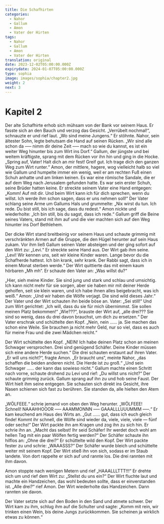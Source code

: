 ```yaml
---
title: Die Schafhirten
categories:
  - Nahor
  - Gallum
  - Amon
  - Vater der Hirten
tags:
  - Nahor
  - Gallum
  - Amon
  - Vater der Hirten
translation: original
date: 2023-12-02T05:00:00.000Z
expirydate: 2024-01-07T05:00:00.000Z
type: sophia
image: images/sophia/chapter2.jpg
weight: 2
next: 3
---
```


# Kapitel 2

Der alte Schafhirte erhob sich mühsam von der Bank vor seinem Haus.
Er fasste sich an den Bauch und verzog das Gesicht.
„Verrübelt nochmal!“, schnauzte er und rief laut.
„Wo sind meine Jungens.“
Er stöhnte.
Nahor, sein ältester Sohn, legte behutsam die Hand auf seinen Rücken.
„Wir sind alle schon da ––– nimm dir deine Zeit ––– mach so wie du kannst, es ist ein weiter Weg hinunter bis zum Wirt ins Dorf.“
Gallum, der jüngste und bei weitem kräftigste, sprang mit dem Rücken vor ihn hin und ging in die Hocke.
„Spring auf, Vater! Halt dich an mir fest! Greif gut.
Ich trage dich den ganzen Weg zum Wirt runter.“
Amon, der mittlere, hagere, wog vielleicht halb so viel wie Gallum und humpelte immer ein wenig, weil er am rechten Fuß einen Schuh anhatte und am linken keinen.
Es war eine römische Sandale, die er auf dem Weg nach Jerusalem gefunden hatte.
Es war sein erster Schuh, seine Brüder hatten keine.
Er streckte seinem Vater eine Hand entgegen:
„Komm! Auf mit dir.
Und beim Wirt kann ich für dich sprechen, wenn du willst.
Ich werde ihm schon sagen, dass er uns nehmen soll!“
Der Vater schlang seine Arme um Gallums Hals und grummelte:
„Nix wirst du tun.
Ich rede.
Du bist still, bis ich sage, dass du redest.“
Amon nickte und wiederholte:
„Ich bin still, bis du sagst, dass ich rede.“
Gallum griff die Beine seines Vaters, stand mit ihm auf und die vier machten sich auf den Weg hinunter ins Dorf Bethlehem.

Der dicke Wirt stand breitbeinig vor seinem Haus und schaute grimmig mit verschränkten Armen auf die Gruppe, die den Hügel herunter auf sein Haus zukam.
Vor ihm ließ Gallum seinen Vater absteigen und der ging sofort auf den Wirt zu:
„Levi.“
Er streckte seine Hand aus.
Der Wirt gab ihm seine.
„Levi! Wir kennen uns, seit wir kleine Kinder waren.
Lange bevor du die Schafherde hattest.
Ich bin krank, sehr krank.
Der Rabbi sagt, dass ich in einem Monat sterben werde.“
Der Wirt quittierte das mit einem kaum hörbaren „Mh mh“.
Er schaute den Vater an:
„Was willst du?“

„Hier, sieh meine Kinder.
Sie sind jung und stark und schlau und umsichtig.
Ich kann nicht mehr für sie sorgen, aber sie haben mir mit deiner Herde geholfen, seit sie klein waren, und ich habe ihnen alles beigebracht, was ich weiß.“
Amon: „Und wir haben die Wölfe verjagt.
Die sind wild dieses Jahr.“
Der Vater und der Wirt schauten ihn beide böse an.
Vater: „Sei still!“
Und zum Wirt gerichtet:
„Ich will, dass du sie für mich übernimmst.
Sie sollen meinen Platz bekommen!“
„Wie???“, brauste der Wirt auf, „alle drei???
Sie sind so wenig, dass du drei davon brauchst, um dich zu ersetzen.“
Der Vater erschrak und schüttelte den Kopf.
„Nein, nein ...... ja.
Sie machen das schon eine Weile.
Sie brauchen ja nicht mehr Geld, nur so viel, dass es auch für meine Frau und die zwei Mädchen reicht.“

Der Wirt schüttelte den Kopf.
„NEIN! Ich habe deinen Platz schon an meinen Schwager versprochen.
Drei sind genügend Schäfer.
Deine Kinder müssen sich eine andere Herde suchen.“
Die drei schauten erstaunt auf ihren Vater.
„Er will uns nicht?“, fragte Amon.
„Er braucht uns“, meinte Nahor,
„das schaffen die beiden anderen nicht.
Die Herde ist zu groß.“
„Und sein Schwager ...... der kann das sowieso nicht.“
Gallum machte einen Schritt nach vorne, schaute drohend zu Levi und rief: „Du willst uns nicht?“
Der schaute grimmig zurück.
Gallum sprang auf ihn zu und hob seine Faust.
Der Wirt hielt ihm seine entgegen.
Sie schauten sich direkt ins Gesicht, ihre Nasen schienen sich fast zu berühren.
Sie standen da, alle hielten den Atem an.

„WÖLFEEE.“
schrie jemand von oben den Weg herunter.
„WÖLFEEE! Schnell! NAAAHHOOOR ––– AAAMMONNN ––– GAAALLLUUUMMM –––.“
Er kam keuchend am Haus des Wirts an.
„Gut ...... gut, dass ich euch gleich finde! Kommt ihr schnell, die Wölfe sind wieder da, viele, viele, viele –– fünf oder sechs!“
Der Wirt packte ihn am Kragen und zog ihn zu sich hin.
Er schrie ihn an.
„Macht das selbst! Ihr seid Schäfer! Ihr werdet doch wohl am hellen Tag mit ein paar Wölfen fertig werden?“
Der Schäfer schaute ihn hilflos an:
„Ohne die drei?“
Er schüttelte wild den Kopf.
Der Wirt packte fester zu und schrie: „WAAASSS?“
Der Schäfer wurde bleich und schüttelte weiter mit seinem Kopf.
Der Wirt stieß ihn von sich, sodass er im Staub landete.
Von dort rappelte er sich auf und rannte los.
Die drei rannten mit ihm davon.

Amon stoppte nach wenigen Metern und rief „HAAALLLTTT!!!“
Er drehte sich um und rief dem Wirt zu:
„Stellst du uns ein?“
Der Wirt fluchte laut und machte ein Handzeichen, das wohl bedeuten sollte, dass er einverstanden ist.
„Alle drei?“
rief Amon.
Der Wirt wiederholte das Handzeichen.
Dann rannten sie davon.

Der Vater setzte sich auf den Boden in den Sand und atmete schwer.
Der Wirt kam zu ihm, schlug ihm auf die Schulter und sagte:
„Komm mit rein, wir trinken einen Wein, bis deine Jungs zurückkommen.
Sie scheinen ja wirklich etwas zu können.“
